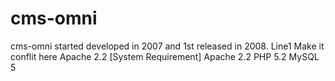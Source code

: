 # cms-omni
 
cms-omni started developed in 2007 and 1st released in 2008.
Line1 Make it conflit here
Apache 2.2
[System Requirement]
Apache 2.2
PHP 5.2
MySQL 5
